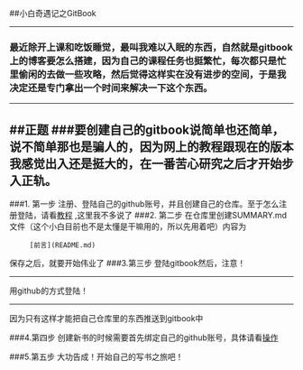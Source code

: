 ##小白奇遇记之GitBook
*** 
###  最近除开上课和吃饭睡觉，最叫我难以入眠的东西，自然就是gitbook上的博客要怎么搭建，因为自己的课程任务也挺繁忙，每次都只是忙里偷闲的去做一些攻略，然后觉得这样实在没有进步的空间，于是我决定还是专门拿出一个时间来解决一下这个东西。
- - -
##正题
###要创建自己的gitbook说简单也还简单，说不简单那也是骗人的，因为网上的教程跟现在的版本我感觉出入还是挺大的，在一番苦心研究之后才开始步入正轨。
---
###1. 第一步
注册、登陆自己的github账号，并且创建自己的仓库。至于怎么注册登陆，请看[教程](http://blog.csdn.net/u010372981/article/details/52020322) ,这里我不多说了
###2. 第二步
在仓库里创建SUMMARY.md文件（这个小白目前也不是太懂是干嘛用的，所以先用着吧）内容为


		 [前言](README.md)


  保存之后，就要开始伟业了
###3.第三步
登陆gitbook然后，注意！
*** 
用github的方式登陆！
*** 
因为只有这样才能把自己仓库里的东西推送到gitbook中

###4.第四步
创建新书的时候需要首先绑定自己的github账号，具体请看[操作](https://www.gitbook.com/new)

###5.第五步
大功告成！开始自己的写书之旅吧！